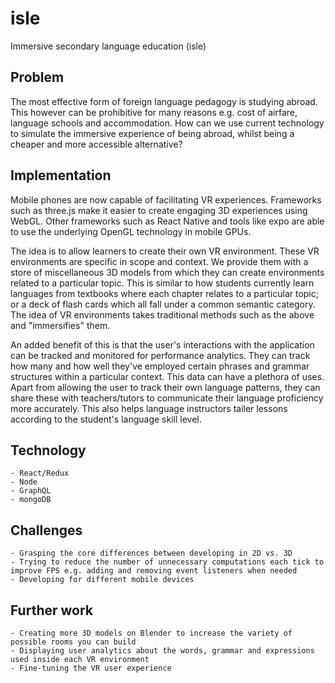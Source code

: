 # isle
Immersive secondary language education (isle)


## Problem
The most effective form of foreign language pedagogy is studying abroad. This however can be prohibitive for many reasons e.g. cost of airfare, language schools and accommodation. How can we use current technology to simulate the immersive experience of being abroad, whilst being a cheaper and more accessible alternative?


## Implementation
Mobile phones are now capable of facilitating VR experiences. Frameworks such as three.js make it easier to create engaging 3D experiences using WebGL. Other frameworks such as React Native and tools like expo are able to use the underlying OpenGL technology in mobile GPUs.

The idea is to allow learners to create their own VR environment. These VR environments are specific in scope and context. We provide them with a store of miscellaneous 3D models from which they can create environments related to a particular topic. This is similar to how students currently learn languages from textbooks where each chapter relates to a particular topic; or a deck of flash cards which all fall under a common semantic category. The idea of VR environments takes traditional methods such as the above and "immersifies" them.

An added benefit of this is that the user's interactions with the application can be tracked and monitored for performance analytics. They can track how many and how well they've employed certain phrases and grammar structures within a particular context. This data can have a plethora of uses. Apart from allowing the user to track their own language patterns, they can share these with teachers/tutors to communicate their language proficiency more accurately. This also helps language instructors tailer lessons according to the student's language skill level.
	

## Technology
	- React/Redux
	- Node
	- GraphQL
	- mongoDB

## Challenges
	- Grasping the core differences between developing in 2D vs. 3D
	- Trying to reduce the number of unnecessary computations each tick to improve FPS e.g. adding and removing event listeners when needed
	- Developing for different mobile devices

## Further work
	- Creating more 3D models on Blender to increase the variety of possible rooms you can build
 	- Displaying user analytics about the words, grammar and expressions used inside each VR environment
	- Fine-tuning the VR user experience 
